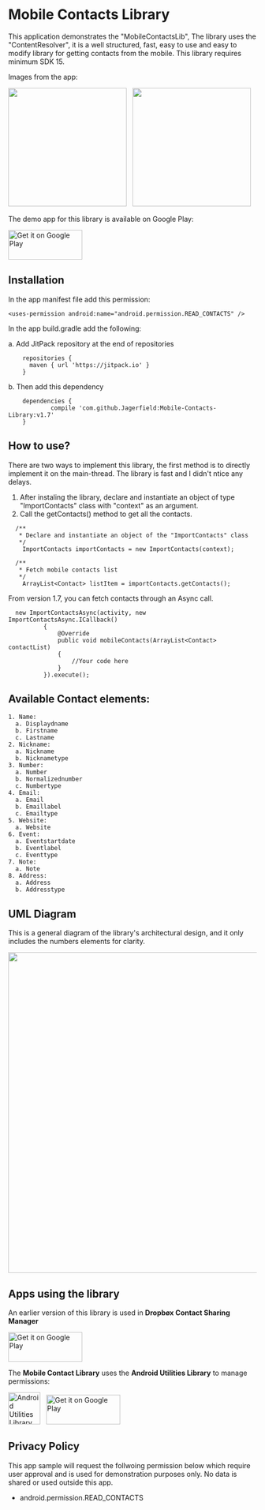 # Mobile Contacts Library

This application demonstrates the "MobileContactsLib", The library uses the "ContentResolver", it is a well structured, fast, easy to use and easy to modify library for getting contacts from the mobile. This library requires minimum SDK 15.

Images from the app:

<img src="https://github.com/Jagerfield/Mobile-Contacts-Library/blob/master/Snapshots/Screenshot_ContactList.png" width="240"/> &#160;
<img src="https://github.com/Jagerfield/Mobile-Contacts-Library/blob/master/Snapshots/Screenshot_ContactDetails.png" width="240"/>


The demo app for this library is available on Google Play:

<a href='https://play.google.com/store/apps/details?id=jagerfield.mobilecontactslibrary'><img alt='Get it on Google Play' src='https://play.google.com/intl/en_us/badges/images/generic/en_badge_web_generic.png' width="150" height="60"/></a>


## Installation

In the app manifest file add this permission: 

  ```
  <uses-permission android:name="android.permission.READ_CONTACTS" />
  ``` 
In the app build.gradle add the following:

  a. Add JitPack repository at the end of repositories 

```
    repositories {
      maven { url 'https://jitpack.io' }
    }
 ```
 
  b. Then add this dependency
 
```
    dependencies {
	        compile 'com.github.Jagerfield:Mobile-Contacts-Library:v1.7'
	}
```

## How to use?
There are two ways to implement this library, the first method is to directly implement it on the main-thread. The library is fast and I didn't ntice any delays.
  1. After instaling the library, declare and instantiate an object of type "ImportContacts" class with "context" as an argument.
  2. Call the getContacts() method to get all the contacts.
  
  ```
    /**
     * Declare and instantiate an object of the "ImportContacts" class
     */
      ImportContacts importContacts = new ImportContacts(context);

    /**
     * Fetch mobile contacts list
     */
      ArrayList<Contact> listItem = importContacts.getContacts();   
  ```
From version 1.7, you can fetch contacts through an Async call.
  
  ```
    new ImportContactsAsync(activity, new ImportContactsAsync.ICallback()
            {
                @Override
                public void mobileContacts(ArrayList<Contact> contactList)
                {
                    //Your code here
                }
            }).execute();
  ```

## Available Contact elements:

  ```
  1. Name: 
    a. Displaydname
    b. Firstname
    c. Lastname
  2. Nickname: 
    a. Nickname
    b. Nicknametype
  3. Number: 
    a. Number
    b. Normalizednumber
    c. Numbertype
  4. Email: 
    a. Email
    b. Emaillabel
    c. Emailtype
  5. Website:
    a. Website
  6. Event:
    a. Eventstartdate
    b. Eventlabel
    c. Eventtype
  7. Note:
    a. Note
  8. Address:
    a. Address
    b. Addresstype
  ```

## UML Diagram

This is a general diagram of the library's architectural design, and it only includes the numbers elements for clarity. 

<img src="https://github.com/Jagerfield/Mobile-Contacts-Library/blob/master/Snapshots/ContactLib_UML.PNG" width="650">

## Apps using the library
 An earlier version of this library is used in **Dropbøx Contact Sharing Manager**

<a href='https://play.google.com/store/apps/details?id=jagerfield.dcm'><img alt='Get it on Google Play' src='https://play.google.com/intl/en_us/badges/images/generic/en_badge_web_generic.png' width="150" height="60"/></a>

The **Mobile Contact Library** uses the **Android Utilities Library** to manage permissions:

<a href='https://github.com/Jagerfield/Android-Utilities-Library'><img alt='Android Utilities Library' src="https://github.com/Jagerfield/Mobile-Contacts-Library/blob/master/Snapshots/Octocat.png" width="65"/></a> &#160; <a href='https://play.google.com/store/apps/details?id=jagerfield.utilities'><img alt='Get it on Google Play' src='https://play.google.com/intl/en_us/badges/images/generic/en_badge_web_generic.png' width="150" height="60"/></a>


## Privacy Policy

This app sample will request the follwoing permission below which require user approval and is used for demonstration purposes only. No data is shared or used outside this app.

* android.permission.READ_CONTACTS
